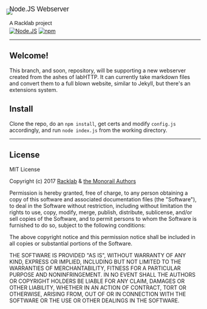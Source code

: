 <img style="margin-left: -8px;" src="http://github.racklab.xyz/images/monorail/logo/transparent.png">

<p style="font-family: 'Fugaz One', sans-serif; font-size: 1.1rem; margin-top: -25px;">Node.JS Webserver</p>
<p  style="font-family: 'Fugaz One', sans-serif; font-size: 0.9rem;">A Racklab project</p>

<p style="margin-top: -10px">
<a href="http://nodejs.org"><img src="https://img.shields.io/badge/Node.js-6.9.1-339933.svg?style=flat-square" alt="Node.JS"></a>
<a href="http://npmjs.com"><img src="https://img.shields.io/badge/npm-3.10.8-C12127.svg?style=flat-square" alt="npm"></a>
</p>

---

## Welcome! 

This branch, and soon, repository, will be supporting a new webserver created from the ashes of labHTTP. It can currently take markdown files and convert them to a full blown website, similar to Jekyll, but there's an extensions system.

## Install

Clone the repo, do an `npm install`, get certs and modify `config.js` accordingly, and run `node index.js` from the working directory.

---

## License

MIT License

Copyright (c) 2017 [Racklab](https://github.com/orgs/racklab/people) & [the Monorail Authors](https://github.com/racklab/Monorail/graphs/contributors)

Permission is hereby granted, free of charge, to any person obtaining a copy
of this software and associated documentation files (the "Software"), to deal
in the Software without restriction, including without limitation the rights
to use, copy, modify, merge, publish, distribute, sublicense, and/or sell
copies of the Software, and to permit persons to whom the Software is
furnished to do so, subject to the following conditions:

The above copyright notice and this permission notice shall be included in all
copies or substantial portions of the Software.

THE SOFTWARE IS PROVIDED "AS IS", WITHOUT WARRANTY OF ANY KIND, EXPRESS OR
IMPLIED, INCLUDING BUT NOT LIMITED TO THE WARRANTIES OF MERCHANTABILITY,
FITNESS FOR A PARTICULAR PURPOSE AND NONINFRINGEMENT. IN NO EVENT SHALL THE
AUTHORS OR COPYRIGHT HOLDERS BE LIABLE FOR ANY CLAIM, DAMAGES OR OTHER
LIABILITY, WHETHER IN AN ACTION OF CONTRACT, TORT OR OTHERWISE, ARISING FROM,
OUT OF OR IN CONNECTION WITH THE SOFTWARE OR THE USE OR OTHER DEALINGS IN THE
SOFTWARE.